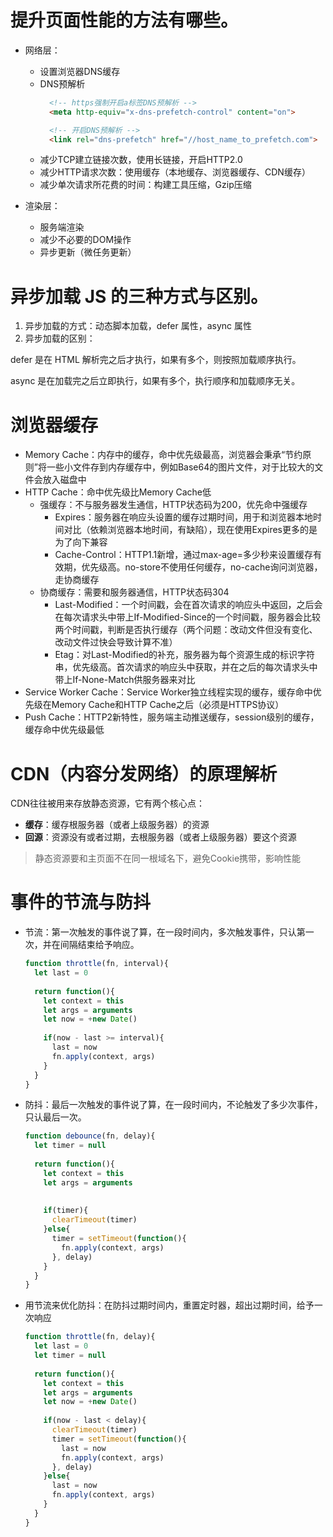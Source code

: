 # 提升页面性能的方法有哪些。

* 网络层：
  * 设置浏览器DNS缓存
  * DNS预解析
    ```html
      <!-- https强制开启a标签DNS预解析 -->
      <meta http-equiv="x-dns-prefetch-control" content="on">
    
      <!-- 开启DNS预解析 -->
      <link rel="dns-prefetch" href="//host_name_to_prefetch.com">
    ```
  * 减少TCP建立链接次数，使用长链接，开启HTTP2.0
  * 减少HTTP请求次数：使用缓存（本地缓存、浏览器缓存、CDN缓存）
  * 减少单次请求所花费的时间：构建工具压缩，Gzip压缩

* 渲染层：

  * 服务端渲染
  * 减少不必要的DOM操作
  * 异步更新（微任务更新）

# 异步加载 JS 的三种方式与区别。

1. 异步加载的方式：动态脚本加载，defer 属性，async 属性
2. 异步加载的区别：

  defer 是在 HTML 解析完之后才执行，如果有多个，则按照加载顺序执行。

  async 是在加载完之后立即执行，如果有多个，执行顺序和加载顺序无关。

# 浏览器缓存

* Memory Cache：内存中的缓存，命中优先级最高，浏览器会秉承“节约原则”将一些小文件存到内存缓存中，例如Base64的图片文件，对于比较大的文件会放入磁盘中
* HTTP Cache：命中优先级比Memory Cache低
  * 强缓存：不与服务器发生通信，HTTP状态码为200，优先命中强缓存
    * Expires：服务器在响应头设置的缓存过期时间，用于和浏览器本地时间对比（依赖浏览器本地时间，有缺陷），现在使用Expires更多的是为了向下兼容
    * Cache-Control：HTTP1.1新增，通过max-age=多少秒来设置缓存有效期，优先级高。no-store不使用任何缓存，no-cache询问浏览器，走协商缓存
  * 协商缓存：需要和服务器通信，HTTP状态码304
    * Last-Modified：一个时间戳，会在首次请求的响应头中返回，之后会在每次请求头中带上If-Modified-Since的一个时间戳，服务器会比较两个时间戳，判断是否执行缓存（两个问题：改动文件但没有变化、改动文件过快会导致计算不准）
    * Etag：对Last-Modified的补充，服务器为每个资源生成的标识字符串，优先级高。首次请求的响应头中获取，并在之后的每次请求头中带上If-None-Match供服务器来对比
* Service Worker Cache：Service Worker独立线程实现的缓存，缓存命中优先级在Memory Cache和HTTP Cache之后（必须是HTTPS协议）
* Push Cache：HTTP2新特性，服务端主动推送缓存，session级别的缓存，缓存命中优先级最低

# CDN（内容分发网络）的原理解析

CDN往往被用来存放静态资源，它有两个核心点：

* **缓存**：缓存根服务器（或者上级服务器）的资源
* **回源**：资源没有或者过期，去根服务器（或者上级服务器）要这个资源

> 静态资源要和主页面不在同一根域名下，避免Cookie携带，影响性能

# 事件的节流与防抖

* 节流：第一次触发的事件说了算，在一段时间内，多次触发事件，只认第一次，并在间隔结束给予响应。

  ```javascript
  function throttle(fn, interval){
    let last = 0
    
    return function(){
      let context = this
      let args = arguments
      let now = +new Date()
      
      if(now - last >= interval){
        last = now
        fn.apply(context, args)
      }
    }
  }
  ```

* 防抖：最后一次触发的事件说了算，在一段时间内，不论触发了多少次事件，只认最后一次。

  ```javascript
  function debounce(fn, delay){
    let timer = null
    
    return function(){
      let context = this
      let args = arguments
      
      
      if(timer){
        clearTimeout(timer)
      }else{
        timer = setTimeout(function(){
          fn.apply(context, args)
        }, delay)
      }
    }
  }
  ```

* 用节流来优化防抖：在防抖过期时间内，重置定时器，超出过期时间，给予一次响应

  ```javascript
  function throttle(fn, delay){
    let last = 0
    let timer = null
    
    return function(){
      let context = this
      let args = arguments
      let now = +new Date()
      
      if(now - last < delay){
        clearTimeout(timer)
        timer = setTimeout(function(){
          last = now
          fn.apply(context, args)
        }, delay)
      }else{
        last = now
        fn.apply(context, args)
      }
    }
  }
  ```
